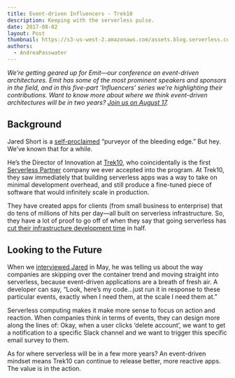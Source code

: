 ```yaml
---
title: Event-driven Influencers - Trek10
description: Keeping with the serverless pulse.
date: 2017-08-02
layout: Post
thumbnail: https://s3-us-west-2.amazonaws.com/assets.blog.serverless.com/trek10-logo.png
authors:
  - AndreaPasswater
---
```


*We’re getting geared up for Emit—our conference on event-driven architectures. Emit has some of the most prominent speakers and sponsors in the field, and in this five-part ‘Influencers’ series we’re highlighting their contributions. Want to know more about where we think event-driven architectures will be in two years? [Join us on August 17](http://www.emitconference.com).*

## Background

Jared Short is a [self-proclaimed](https://twitter.com/shortjared?lang=en) “purveyor of the bleeding edge.” But hey. We’ve known that for a while.

He’s the Director of Innovation at [Trek10](https://www.trek10.com/), who coincidentally is the first [Serverless Partner](https://serverless.com/partners/) company we ever accepted into the program. At Trek10, they saw immediately that building serverless apps was a way to take on minimal development overhead, and still produce a fine-tuned piece of software that would infinitely scale in production.

They have created apps for clients (from small business to enterprise) that do tens of millions of hits per day—all built on serverless infrastructure. So, they have a lot of proof to go off of when they say that going serverless has [cut their infrastructure development time](https://serverless.com/learn/graphql-and-serverless/) in half. 

## Looking to the Future

When we [interviewed Jared](https://serverless.com/blog/serverless-air-episode-two/) in May, he was telling us about the way companies are skipping over the container trend and moving straight into serverless, because event-driven applications are a breath of fresh air. A developer can say, “Look, here’s my code…just run it in response to these particular events, exactly when I need them, at the scale I need them at.”

Serverless computing makes it make more sense to focus on action and reaction. When companies think in terms of events, they can design more along the lines of: Okay, when a user clicks ‘delete account’, we want to get a notification to a specific Slack channel and we want to trigger this specific email survey to them. 

As for where serverless will be in a few more years? An event-driven mindset means Trek10 can continue to release better, more reactive apps. The value is in the action.

